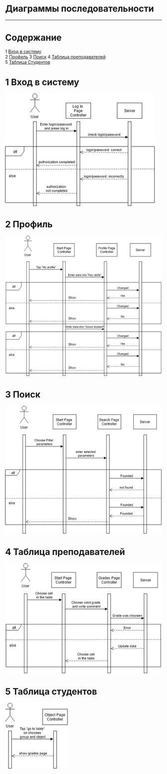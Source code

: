 ﻿# Диаграммы последовательности
---

# Содержание
1 [Вход в систему](#login)  
2 [Профиль](#profile) 
3 [Поиск](#search)
4 [Таблица преподавателей](#teachers)  
5 [Таблица Студентов](#student)

<a name="login"/>

# 1 Вход в систему
![Вход в систему](sequence1.png)  

<a name="profile"/>

# 2 Профиль
![Профиль](sequence3.png)  

<a name="search"/>

# 3 Поиск
![Поиск](sequence4.png)  

<a name="teachers"/>

# 4 Таблица преподавателей
![Таблица преподавателей](sequence5.png)  

<a name="student"/>

# 5 Таблица студентов
![Таблица студентов](sequence6.png)  
